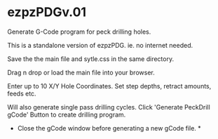 # ezpzPDGv.01
Generate G-Code program for peck drilling holes.

This is a standalone version of ezpzPDG. ie. no internet needed.

Save the  the main file and sytle.css in the same directory.

Drag n drop or load the main file into your browser.

Enter up to 10 X/Y Hole Coordinates.
Set step depths, retract amounts, feeds etc.

Will also generate single pass drilling cycles.
Click 'Generate PeckDrill gCode' Button to create drilling program.

* Close the gCode window before generating a new gCode file. *
